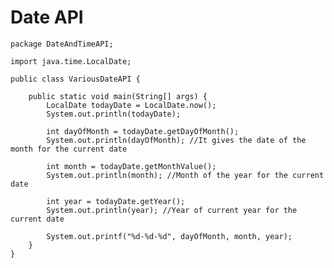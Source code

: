 # Date API

    package DateAndTimeAPI;
    
    import java.time.LocalDate;
    
    public class VariousDateAPI {
    
        public static void main(String[] args) {
            LocalDate todayDate = LocalDate.now();
            System.out.println(todayDate);
    
            int dayOfMonth = todayDate.getDayOfMonth();
            System.out.println(dayOfMonth); //It gives the date of the month for the current date
    
            int month = todayDate.getMonthValue();
            System.out.println(month); //Month of the year for the current date
    
            int year = todayDate.getYear();
            System.out.println(year); //Year of current year for the current date
    
            System.out.printf("%d-%d-%d", dayOfMonth, month, year);
        }
    }
